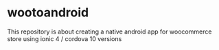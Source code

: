 # wootoandroid
This repository is about creating a native android app for woocommerce store using ionic 4 / cordova 10 versions
